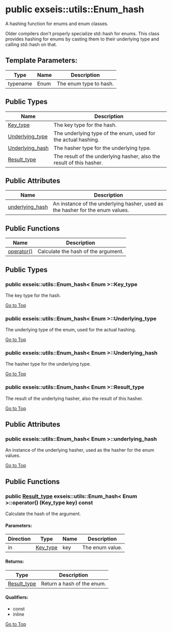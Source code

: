 # <a name='exseis-utils-Enum_hash' /> public exseis::utils::Enum_hash

A hashing function for enums and enum classes. 



Older compilers don't properly specialize std::hash for enums. This class provides hashing for enums by casting them to their underlying type and calling std::hash on that.



## Template Parameters: 
| Type | Name | Description | 
| ---- | ---- | ---- |
| typename | Enum | The enum type to hash.  |


## Public Types
| Name | Description | 
| ---- | ---- |
| [Key_type](#exseis-utils-Enum_hash-Key_type) | The key type for the hash.  |
| [Underlying_type](#exseis-utils-Enum_hash-Underlying_type) | The underlying type of the enum, used for the actual hashing.  |
| [Underlying_hash](#exseis-utils-Enum_hash-Underlying_hash) | The hasher type for the underlying type.  |
| [Result_type](#exseis-utils-Enum_hash-Result_type) | The result of the underlying hasher, also the result of this hasher.  |


## Public Attributes
| Name | Description | 
| ---- | ---- |
| [underlying_hash](#exseis-utils-Enum_hash-underlying_hash) | An instance of the underlying hasher, used as the hasher for the enum values.  |


## Public Functions
| Name | Description | 
| ---- | ---- |
| [operator()](#exseis-utils-Enum_hash-operator()) | Calculate the hash of the argument.  |



## Public Types
### <a name='exseis-utils-Enum_hash-Key_type' /> public exseis::utils::Enum_hash< Enum >::Key_type 

The key type for the hash. 








[Go to Top](#exseis-utils-Enum_hash)

### <a name='exseis-utils-Enum_hash-Underlying_type' /> public exseis::utils::Enum_hash< Enum >::Underlying_type 

The underlying type of the enum, used for the actual hashing. 








[Go to Top](#exseis-utils-Enum_hash)

### <a name='exseis-utils-Enum_hash-Underlying_hash' /> public exseis::utils::Enum_hash< Enum >::Underlying_hash 

The hasher type for the underlying type. 








[Go to Top](#exseis-utils-Enum_hash)

### <a name='exseis-utils-Enum_hash-Result_type' /> public exseis::utils::Enum_hash< Enum >::Result_type 

The result of the underlying hasher, also the result of this hasher. 








[Go to Top](#exseis-utils-Enum_hash)

## Public Attributes
### <a name='exseis-utils-Enum_hash-underlying_hash' /> public exseis::utils::Enum_hash< Enum >::underlying_hash 

An instance of the underlying hasher, used as the hasher for the enum values. 








[Go to Top](#exseis-utils-Enum_hash)

## Public Functions
### <a name='exseis-utils-Enum_hash-operator()' /> public [Result_type][exseis-utils-Enum_hash-Result_type] exseis::utils::Enum_hash< Enum >::operator() (Key_type key) const

Calculate the hash of the argument. 




#### Parameters: 
| Direction | Type | Name | Description | 
| ---- | ---- | ---- | ---- |
| in | [Key_type][exseis-utils-Enum_hash-Key_type] | key | The enum value. |

#### Returns: 
| Type | Description | 
| ---- | ---- |
| [Result_type][exseis-utils-Enum_hash-Result_type] | Return a hash of the enum.  |












#### Qualifiers: 
* const
* inline


[Go to Top](#exseis-utils-Enum_hash)

[exseis-utils-Enum_hash-Key_type]:./Enum_hash.md#exseis-utils-Enum_hash-Key_type
[exseis-utils-Enum_hash-Result_type]:./Enum_hash.md#exseis-utils-Enum_hash-Result_type
[exseis-utils-Enum_hash-Underlying_hash]:./Enum_hash.md#exseis-utils-Enum_hash-Underlying_hash
[exseis-utils-Enum_hash-Underlying_type]:./Enum_hash.md#exseis-utils-Enum_hash-Underlying_type
